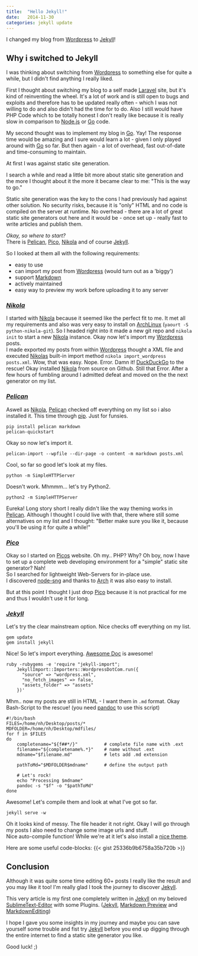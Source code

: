 ```yaml
---
title:  "Hello Jekyll!"
date:   2014-11-30
categories: jekyll update
---
```

I changed my blog from [Wordpress][wordpress] to [Jekyll][jekyll]!

## Why i switched to Jekyll
I was thinking about switching from [Wordpress][wordpress] to something else for quite a while, but I didn't find anything I really liked.

First I thought about switching my blog to a self made [Laravel][laravel] site, but it's kind of reinventing the wheel.
It's a lot of work and is still open to bugs and exploits and therefore has to be updated really often - which I was not willing to do and also didn't had the time for to do.
Also I still would have PHP Code which to be totally honest I don't really like because it is really slow in comparison to [Node.js][nodejs] or [Go][go] code.

My second thought was to implement my blog in [Go][go]. Yay! The response time would be amazing and I sure would learn a lot - given I only played around with [Go][go] so far.
But then again - a lot of overhead, fast out-of-date and time-consuming to maintain.

At first I was against static site generation.

I search a while and read a little bit more about static site generation and the more I thought about it the more it became clear to me: "This is the way to go."

Static site generation was the key to the cons I had previously had against other solution. No security risks, because it is "only" HTML and no code is compiled on the server at runtime. No overhead - there are a lot of great static site generators out here and it would be - once set up - really fast to write articles and publish them.

*Okay, so where to start?* <br>
There is [Pelican][pelican], [Pico][pico], [Nikola][nikola] and of course [Jekyll][jekyll].

So I looked at them all with the following requirements:

- easy to use
- can import my post from [Wordpress][wordpress] (would turn out as a 'biggy')
- support [Markdown][markdown]
- actively maintained
- easy way to preview my work before uploading it to any server


### ***[Nikola][nikola]***<br>
I started with [Nikola][nikola] because it seemed like the perfect fit to me. It met all my requirements and also was very easy to install on [ArchLinux][arch] (```yaourt -S python-nikola-git```).
So I headed right into it made a new git repo and ```nikola init``` to start a new [Nikola][nikola] instance.
Okay now let's import my [Wordpress][wordpress] posts.<br>
I made exported my posts from within [Wordpress][wordpress] thought a XML file and executed [Nikolas][nikola] built-in import method ```nikola import_wordpress posts.xml```. Wow, that was easy.
Nope. Error. Damn it! [DuckDuckGo][duckduck] to the rescue!
Okay installed [Nikola][nikola] from source on Github. Still that Error. 
After a few hours of fumbling around I admitted defeat and moved on the the next generator on my list.

### ***[Pelican][pelican]***<br>
Aswell as [Nikola][nikola], [Pelican][pelican] checked off everything on my list so i also installed it. This time through [pip][pip]. Just for funsies.

```
pip install pelican markdown
pelican-quickstart
```

Okay so now let's import it.

```
pelican-import --wpfile --dir-page -o content -m markdown posts.xml
```

Cool, so far so good let's look at my files.

```
python -m SimpleHTTPServer
```

Doesn't work. Mhmmm... let's try Python2.

```
python2 -m SimpleHTTPServer
```

Eureka! Long story short I really didn't like the way theming works in [Pelican][pelican]. Although I thought I could live with that, there where still some alternatives on my list and I thought: "Better make sure you like it, because you'll be using it for quite a while!"

### ***[Pico][pico]***<br>
Okay so I started on [Picos][pico] website. Oh my.. PHP? Why? Oh boy, now I have to set up a complete web developing environment for a "simple" static site generator? Nah!<br>
So I searched for lightweight Web-Servers for in-place use.<br>
I discovered [node-sng](http://code.ravelsoft.com/node-sng) and thanks to [Arch][arch] it was also easy to install.

But at this point I thought I just drop [Pico][pico] because it is not practical for me and thus I wouldn't use it for long.

### ***[Jekyll][jekyll]***<br>
Let's try the clear mainstream option. Nice checks off everything on my list. 

```
gem update
gem install jekyll
```

Nice! So let's import everything. [Awesome Doc](http://import.jekyllrb.com/docs/wordpressdotcom/) is awesome!

```
ruby -rubygems -e 'require "jekyll-import";
    JekyllImport::Importers::WordpressDotCom.run({
      "source" => "wordpress.xml",
      "no_fetch_images" => false,
      "assets_folder" => "assets"
    })'
```

Mhm.. now my posts are still in HTML - I want them in ```.md``` format. Okay Bash-Script to the rescue! (you need [pandoc](http://johnmacfarlane.net/pandoc/installing.html) to use this script)

```
#!/bin/bash
FILES=/home/nh/Desktop/posts/*
MDFOLDER=/home/nh/Desktop/mdfiles/
for f in $FILES
do
    completename="${f##*/}"          # complete file name with .ext
    filename="${completename%.*}"    # name without .ext
    mdname="$filename.md"            # lets add .md extension

    pathToMd="$MDFOLDER$mdname"      # define the output path

    # Let's rock!
    echo "Processing $mdname"
    pandoc -s "$f" -o "$pathToMd"
done
```

Awesome! Let's compile them and look at what I've got so far.

```
jekyll serve -w
```

Oh it looks kind of messy. The file header it not right. Okay I will go through my posts I also need to change some image urls and stuff.<br>
Nice auto-compile function! While we're at it let's also install a [nice theme](https://mademistakes.com/articles/hpstr-jekyll-theme/).

Here are some useful code-blocks:
{{< gist 25336b9b6758a35b720b >}}

## Conclusion
Although it was quite some time editing 60+ posts I really like the result and you may like it too! I'm really glad I took the journey to discover [Jekyll][jekyll].

This very article is my first one completely written in [Jekyll][jekyll] on my beloved [SublimeText-Editor][sublime] with some Plugins. ([Jekyll](https://sublime.wbond.net/packages/Jekyll), [Markdown Preview](https://sublime.wbond.net/packages/Markdown%20Preview) and [Markdown​Editing](https://sublime.wbond.net/packages/MarkdownEditing))

I hope I gave you some insights in my journey and maybe you can save yourself some trouble and fist try [Jekyll][jekyll] before you end up digging through the entire internet to find a static site generator you like.

Good luck! ;)





[jekyll]: http://jekyllrb.com
[wordpress]: https://wordpress.org/
[laravel]: http://laravel.com/
[go]: https://golang.org/
[nodejs]: http://www.nodejs.org/
[pelican]: http://blog.getpelican.com/
[pico]: http://picocms.org/
[nikola]: http://getnikola.com/
[markdown]: https://help.github.com/articles/github-flavored-markdown/
[arch]: https://www.archlinux.org/
[duckduck]: https://duckduckgo.com/
[pip]: https://pypi.python.org/pypi/pip/
[sng]: http://code.ravelsoft.com/node-sng
[sublime]: http://www.sublimetext.com/

